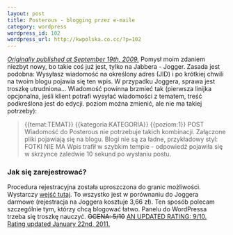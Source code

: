 ```yaml
--- 
layout: post
title: Posterous - blogging przez e-maile
category: wordpress
wordpress_id: 102
wordpress_url: http://kwpolska.co.cc/?p=102
---
```

<ins>_Originally published at September 19th, 2009._</ins>
Pomysł moim zdaniem niezbyt nowy, bo takie coś już jest, tylko na Jabbera - Jogger. Zasada jest podobna: Wysyłasz wiadomość na określony adres (JID) i po krótkiej chwili na twoim blogu pojawia się ten wpis. W przypadku Joggera, sprawa jest troszkę utrudniona... Wiadomość powinna brzmieć tak (pierwsza linijka opcjonalna, jeśli klient potrafi wysyłać wiadomości z tematem, treść podkreślona jest do edycji. poziom można zmienić, ale nie ma takiej potrzeby):
> {{temat:TEMAT}}
> {{kategoria:KATEGORIA}}
> {{poziom:1}}
> POST
Wiadomość do Posterous nie potrzebuje takich kombinacji. Załączone pliki pojawiają się na blogu. Blogi nie są za ładne, przykładowy styl:
FOTKI NIE MA
Wpis trafił w szybkim tempie - odpowiedź pojawiła się w skrzynce zaledwie 10 sekund po wysłaniu postu.
</p>

### Jak się zarejestrować?

Procedura rejestracyjna została uproszczona do granic możliwości. Wystarczy [wejść tutaj](https://posterous.com/register). To wszystko jest w porównaniu do Joggera darmowe (rejestracja na Joggera kosztuje 3,66 zł). Ten sposób polecam szczególnie tym, którzy chcą blogować łatwo. Panelu do WordPressa trzeba się troszkę nauczyć.
<del>OCENA: 5/10</del>
<ins>AN UPDATED RATING: 9/10. Rating updated January 22nd, 2011.</ins>
